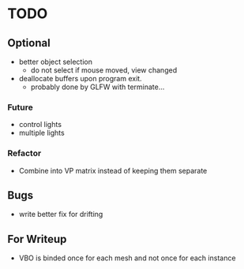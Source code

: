 # TODO

## Optional

* better object selection
  * do not select if mouse moved, view changed
* deallocate buffers upon program exit.
  * probably done by GLFW with terminate...

### Future

* control lights
* multiple lights

### Refactor

* Combine into VP matrix instead of keeping them separate

## Bugs

* write better fix for drifting

## For Writeup

* VBO is binded once for each mesh and not once for each instance
